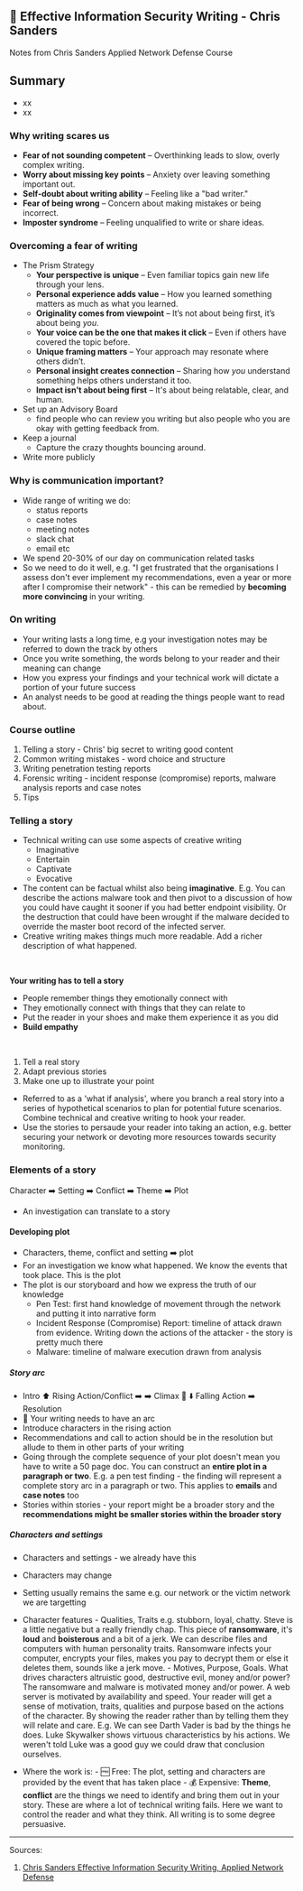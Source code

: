 ## 📝 Effective Information Security Writing - Chris Sanders

Notes from Chris Sanders Applied Network Defense Course

## Summary
* xx
* xx


### Why writing scares us

* **Fear of not sounding competent** – Overthinking leads to slow, overly complex writing.
* **Worry about missing key points** – Anxiety over leaving something important out.
* **Self-doubt about writing ability** – Feeling like a "bad writer."
* **Fear of being wrong** – Concern about making mistakes or being incorrect.
* **Imposter syndrome** – Feeling unqualified to write or share ideas.
  
### Overcoming a fear of writing
* The Prism Strategy
  - **Your perspective is unique** – Even familiar topics gain new life through your lens.
  - **Personal experience adds value** – How you learned something matters as much as what you learned.
  - **Originality comes from viewpoint** – It’s not about being first, it’s about being *you*.
  - **Your voice can be the one that makes it click** – Even if others have covered the topic before.
  - **Unique framing matters** – Your approach may resonate where others didn’t.
  - **Personal insight creates connection** – Sharing how *you* understand something helps others understand it too.
  - **Impact isn't about being first** – It's about being relatable, clear, and human.
* Set up an Advisory Board
  - find people who can review you writing but also people who you are okay with getting feedback from.
* Keep a journal
  - Capture the crazy thoughts bouncing around.
* Write more publicly

### Why is communication important?
* Wide range of writing we do:
  - status reports
  - case notes
  - meeting notes
  - slack chat
  - email etc
* We spend 20-30% of our day on communication related tasks
* So we need to do it well, e.g. "I get frustrated that the organisations I assess don't ever implement my recommendations, even a year or more after I compromise their network" - this can be remedied by **becoming more convincing** in your writing.

### On writing
* Your writing lasts a long time, e.g your investigation notes may be referred to down the track by others
* Once you write something, the words belong to your reader and their meaning can change
* How you express your findings and your technical work will dictate a portion of your future success
* An analyst needs to be good at reading the things people want to read about.

### Course outline
1. Telling a story - Chris' big secret to writing good content
2. Common writing mistakes - word choice and structure
3. Writing penetration testing reports
4. Forensic writing - incident response (compromise) reports, malware analysis reports and case notes
5. Tips


### Telling a story
* Technical writing can use some aspects of creative writing
  - Imaginative
  - Entertain
  - Captivate
  - Evocative
* The content can be factual whilst also being **imaginative**. E.g. You can describe the actions malware took and then pivot to a discussion of how you could have caught it sooner if you had better endpoint visibility. Or the destruction that could have been wrought if the malware decided to override the master boot record of the infected server.
* Creative writing makes things much more readable. Add a richer description of what happened.

<br>

**Your writing has to tell a story**

* People remember things they emotionally connect with
* They emotionally connect with things that they can relate to
* Put the reader in your shoes and make them experience it as you did
* **Build empathy**

<br>

1. Tell a real story
2. Adapt previous stories
3. Make one up to illustrate your point

* Referred to as a 'what if analysis', where you branch a real story into a series of hypothetical scenarios to plan for potential future scenarios. Combine technical and creative writing to hook your reader.
* Use the stories to persaude your reader into taking an action, e.g. better securing your network or devoting more resources towards security monitoring.


### Elements of a story

Character ➡️ Setting ➡️ Conflict ➡️ Theme ➡️ Plot 

* An investigation can translate to a story

#### Developing plot

* Characters, theme, conflict and setting ➡️ plot
* For an investigation we know what happened. We know the events that took place. This is the plot
* The plot is our storyboard and how we express the truth of our knowledge
    - Pen Test: first hand knowledge of movement through the network and putting it into narrative form
    - Incident Response (Compromise) Report: timeline of attack drawn from evidence. Writing down the actions of the attacker - the story is pretty much there
    - Malware: timeline of malware execution drawn from analysis

##### Story arc
* Intro ⬆️ Rising Action/Conflict ➡️ ➡️ Climax 🌈 ⬇️ Falling Action ➡️ Resolution
* 🌈 Your writing needs to have an arc
* Introduce characters in the rising action
* Recommendations and call to action should be in the resolution but allude to them in other parts of your writing
* Going through the complete sequence of your plot doesn't mean you have to write a 50 page doc. You can construct an **entire plot in a paragraph or two**. E.g. a pen test finding - the finding will represent a complete story arc in a paragraph or two. This applies to **emails** and **case notes** too
* Stories within stories - your report might be a broader story and the **recommendations might be smaller stories within the broader story**

##### Characters and settings
* Characters and settings - we already have this
* Characters may change
* Setting usually remains the same e.g. our network or the victim network we are targetting
* Character features
      - Qualities, Traits e.g. stubborn, loyal, chatty. Steve is a little negative but a really friendly chap. This piece of **ransomware**, it's **loud** and **boisterous** and a bit of a jerk. We can describe files and computers with human personality traits. Ransomware infects your computer, encrypts your files, makes you pay to decrypt them or else it deletes them, sounds like a jerk move.
      - Motives, Purpose, Goals. What drives characters altruistic good, destructive evil, money and/or power? The ransomware and malware is motivated money and/or power. A web server is motivated by availability and speed. Your reader will get a sense of motivation, traits, qualities and purpose based on the actions of the character. By showing the reader rather than by telling them they will relate and care. E.g. We can see Darth Vader is bad by the things he does. Luke Skywalker shows virtuous characteristics by his actions. We weren't told Luke was a good guy we could draw that conclusion ourselves.
  
* Where the work is:
      - 🆓 Free: The plot, setting and characters are provided by the event that has taken place
      - 💰 Expensive: **Theme**, **conflict** are the things we need to identify and bring them out in your story. These are where a lot of technical writing fails. Here we want to control the reader and what they think. All writing is to some degree persuasive.










































__________________
Sources:
1. [Chris Sanders Effective Information Security Writing, Applied Network Defense](https://www.networkdefense.io/library/)
